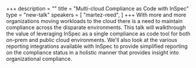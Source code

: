 +++
description = ""
title = "Multi-cloud Compliance as Code with InSpec"
type = "new-talk"
speakers = [
        "martez-reed",
]
+++
With more and more organizations moving workloads to the cloud there is a need to maintain compliance across the disparate environments. This talk will walkthrough the value of leveraging InSpec as a single compliance as code tool for both on-prem and public cloud environments. We'll also look at the various reporting integrations available with InSpec to provide simplified reporting on the compliance status in a holistic manner that provides insight into organizational compliance.